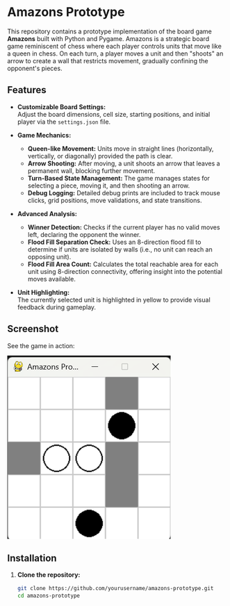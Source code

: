 # Amazons Prototype

This repository contains a prototype implementation of the board game **Amazons** built with Python and Pygame. Amazons is a strategic board game reminiscent of chess where each player controls units that move like a queen in chess. On each turn, a player moves a unit and then "shoots" an arrow to create a wall that restricts movement, gradually confining the opponent's pieces.

## Features

- **Customizable Board Settings:**  
  Adjust the board dimensions, cell size, starting positions, and initial player via the `settings.json` file.

- **Game Mechanics:**  
  - **Queen-like Movement:** Units move in straight lines (horizontally, vertically, or diagonally) provided the path is clear.
  - **Arrow Shooting:** After moving, a unit shoots an arrow that leaves a permanent wall, blocking further movement.
  - **Turn-Based State Management:** The game manages states for selecting a piece, moving it, and then shooting an arrow.
  - **Debug Logging:** Detailed debug prints are included to track mouse clicks, grid positions, move validations, and state transitions.

- **Advanced Analysis:**  
  - **Winner Detection:** Checks if the current player has no valid moves left, declaring the opponent the winner.
  - **Flood Fill Separation Check:** Uses an 8-direction flood fill to determine if units are isolated by walls (i.e., no unit can reach an opposing unit).
  - **Flood Fill Area Count:** Calculates the total reachable area for each unit using 8-direction connectivity, offering insight into the potential moves available.

- **Unit Highlighting:**  
  The currently selected unit is highlighted in yellow to provide visual feedback during gameplay.

## Screenshot

See the game in action:

![Amazons Game Screenshot](screenshot.png)

## Installation

1. **Clone the repository:**

   ```bash
   git clone https://github.com/yourusername/amazons-prototype.git
   cd amazons-prototype
